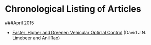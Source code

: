 # Chronological Listing of Articles

###April 2015

- [Faster, Higher and Greener: Vehicular Optimal
  Control](./faster_higher_greener/faster_higher_greener_main.html)
(David J.N. Limebeer and Anil Rao)
